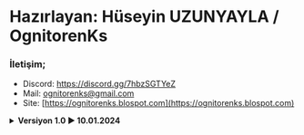 #  Hazırlayan: Hüseyin UZUNYAYLA / OgnitorenKs
###  İletişim;
-   Discord: https://discord.gg/7hbzSGTYeZ
-   Mail: ognitorenks@gmail.com
-   Site: [https://ognitorenks.blospot.com](https://ognitorenks.blospot.com)

<details><B><summary> Versiyon 1.0 ►  10.01.2024</B></summary>

	• Deli_Petro06, OgnitorenKs, Spydea[readyOS] kalıpları güncellendi.

</details>
